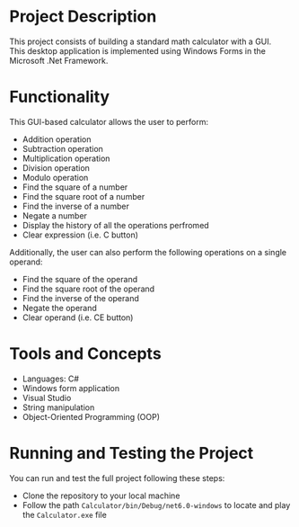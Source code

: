 # Project Description

This project consists of building a standard math calculator with a GUI.  <br /> 
This desktop application is implemented using Windows Forms in the Microsoft .Net Framework.

# Functionality

This GUI-based calculator allows the user to perform:
-	Addition operation
-	Subtraction operation
-	Multiplication operation
-	Division operation
-	Modulo operation
-	Find the square of a number
-	Find the square root of a number
-	Find the inverse of a number
-	Negate a number
-	Display the history of all the operations perfromed
-	Clear expression (i.e. C button)

Additionally, the user can also perform the following operations on a single operand:
-	Find the square of the operand
-	Find the square root of the operand
-	Find the inverse of the operand
-	Negate the operand
-	Clear operand (i.e. CE button)

# Tools and Concepts
- Languages: C#
- Windows form application
- Visual Studio
- String manipulation
- Object-Oriented Programming (OOP)

# Running and Testing the Project

You can run and test the full project following these steps:

- Clone the repository to your local machine
- Follow the path `Calculator/bin/Debug/net6.0-windows` to locate and play the `Calculator.exe` file